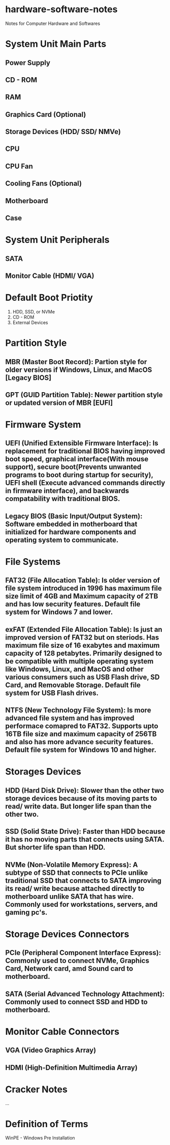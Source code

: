 # hardware-software-notes
Notes for Computer Hardware and Softwares

# System Unit Main Parts
## Power Supply
## CD - ROM
## RAM
## Graphics Card (Optional)
## Storage Devices (HDD/ SSD/ NMVe)
## CPU
## CPU Fan
## Cooling Fans (Optional)
## Motherboard
## Case

# System Unit Peripherals
## SATA
## Monitor Cable (HDMI/ VGA)

# Default Boot Priotity
1. HDD, SSD, or NVMe
2. CD - ROM
3. External Devices

# Partition Style
## MBR  (Master Boot Record): Partion style for older versions if Windows, Linux, and MacOS [Legacy BIOS]
## GPT (GUID Partition Table): Newer partition style or updated version of MBR [EUFI]

# Firmware System
## UEFI (Unified Extensible Firmware Interface): Is replacement for traditional BIOS having improved boot speed, graphical interface(With mouse support), secure boot(Prevents unwanted programs to boot during startup for security), UEFI shell (Execute advanced commands directly in firmware interface), and backwards compatability with traditional BIOS.

## Legacy BIOS (Basic Input/Output System): Software embedded in motherboard that initialized for hardware components and operating system to communicate.

# File Systems
## FAT32 (File Allocation Table): Is older version of file system introduced in 1996 has maximum file size limit of 4GB and Maximum capacity of 2TB and has low security features. Default file system for Windows 7 and lower.

## exFAT (Extended File Allocation Table): Is just an improved version of FAT32 but on steriods. Has maximum file size of 16 exabytes and maximum capacity of 128 petabytes. Primarily designed to be compatible with multiple operating system like Windows, Linux, and MacOS and other various consumers such as USB Flash drive, SD Card, and Removable Storage. Default file system for USB Flash drives.

## NTFS (New Technology File System): Is more advanced file system and has improved performace comapred to FAT32. Supports upto 16TB file size and maximum capacity of 256TB and also has more advance security features. Default file system for Windows 10 and higher.

# Storages Devices
## HDD (Hard Disk Drive): Slower than the other two storage devices because of its moving parts to read/ write data. But longer life span than the other two.

## SSD (Solid State Drive): Faster than HDD because it has no moving parts that connects using SATA. But shorter life span than HDD.

## NVMe (Non-Volatile Memory Express): A subtype of SSD that connects to PCIe unlike traditional SSD that connects to SATA improving its read/ write because attached directly to motherboard unlike SATA that has wire. Commonly used for workstations, servers, and gaming pc's.

# Storage Devices Connectors
## PCIe (Peripheral Component Interface Express): Commonly used to connect NVMe, Graphics Card, Network card, amd Sound card to motherboard.

## SATA (Serial Advanced Technology Attachment): Commonly used to connect SSD and HDD to motherboard.

# Monitor Cable Connectors
## VGA (Video Graphics Array)
## HDMI (High-Definition Multimedia Array)

# Cracker Notes
...


# Definition of Terms 
WinPE - Windows Pre Installation
